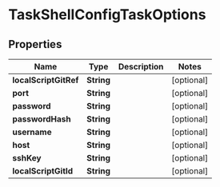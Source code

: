 

# TaskShellConfigTaskOptions

## Properties

Name | Type | Description | Notes
------------ | ------------- | ------------- | -------------
**localScriptGitRef** | **String** |  |  [optional]
**port** | **String** |  |  [optional]
**password** | **String** |  |  [optional]
**passwordHash** | **String** |  |  [optional]
**username** | **String** |  |  [optional]
**host** | **String** |  |  [optional]
**sshKey** | **String** |  |  [optional]
**localScriptGitId** | **String** |  |  [optional]



